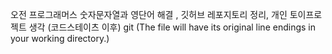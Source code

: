 오전
프로그래머스 숫자문자열과 영단어 해결 , 깃허브 레포지토리 정리, 개인 토이프로젝트 생각 (코드스테이츠 이후)
git (The file will have its original line endings in your working directory.) 
